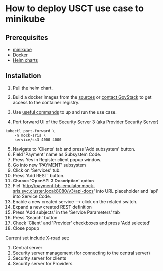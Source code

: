 # How to deploy USCT use case to minikube 

## Prerequisites 

* [minikube](https://minikube.sigs.k8s.io/docs/)
* [Docker](https://www.docker.com/)
* [Helm charts](https://helm.sh/docs/topics/charts/)

## Installation 
1. Pull the [helm chart](./../use-case-helm).
2. Build a docker images from the [sources](main.md#building-block-diagram) or [contact GovStack](https://www.govstack.global/) to get access to the container registry.
3. Use [useful commands](./main.md#useful-commands) to up and run the use case.


4. Port forward UI of the Security Server 3 (aka Provider Security Server)

``` shell
kubectl port-forward \
    -n mock-sris \
    service/ss3 4000 4000
```

5. Navigate to 'Clients' tab and press 'Add subsystem' button.
6. Field 'Payment' name as Subsystem Code.
7. Press Yes in Register client popup window.
8. Go into new 'PAYMENT' subsystem 
9. Click on 'Services' tub. 
10. Press 'Add REST' button.
11. Choose 'OpenAPI 3 Description' option 
12. Fiel 'http://payment-bb-emulator.mock-sris.svc.cluster.local:8080/v3/api-docs' into URL placeholder and 'api' into Service Code. 
13. Enable a new created service --> click on the related switch.
13. Expand a new created REST definition 
14. Press 'Add subjects' in the 'Service Parameters' tab
15. Press 'Search' button 
16. Check 'Client' and 'Provider' checkboxes and press 'Add selected'
17. Close popup


Current set include X-road set:

1. Central server
2. Security server management (for connecting to the central server)
3. Security server for clients
4. Security server for Providers.